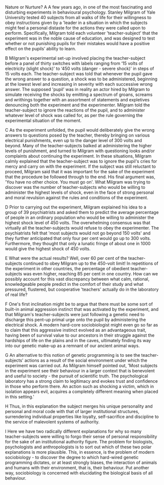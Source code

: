 Nature or Nurture?
A   A few years ago, in one of the most fascinating and disturbing experiments in behavioural psychology. Stanley Milgram of Yale University tested 40 subjects from all walks of life for their willingness to obey instructions given by a 'leader in a situation in which the subjects might feel a personal distaste for the actions they were called upon to perform. Specifically, Milgram told each volunteer 'teacher-subject' that the experiment was in the noble cause of education, and was designed to test whether or not punishing pupils for their mistakes would have a positive effect on the pupils’ ability to learn.

B   Milgram's experimental set-up involved placing the teacher-subject before a panel of thirty switches with labels ranging from ‘15 volts of electricity (slight shock)' to ‘450 volts (danger - severe shock)' in steps of 15 volts each. The teacher-subject was told that whenever the pupil gave the wrong answer to a question, a shock was to be administered, beginning at the lowest level and increasing in severity with each successive wrong answer. The supposed 'pupil’ was in reality an actor hired by Milgram to simulate receiving the shocks by emitting a spectrum of groans, screams and writhings together with an assortment of statements and expletives denouncing both the experiment and the experimenter. Milgram told the teacher-subject to ignore the reactions of the pupil, and to administer whatever level of shock was called for, as per the rule governing the experimental situation of the moment.

C   As the experiment unfolded, the pupil would deliberately give the wrong answers to questions posed by the teacher, thereby bringing on various electrical punishments, even up to the danger level of 300 volts and beyond. Many of the teacher-subjects balked at administering the higher levels of punishment, and turned to Milgram with questioning looks and/or complaints about continuing the experiment. In these situations, Milgram calmly explained that the teacher-subject was to ignore the pupil's cries for mercy and carry on with the experiment. If the subject was still reluctant to proceed, Milgram said that it was important for the sake of the experiment that the procedure be followed through to the end. His final argument was, 'You have no other choice. You must go on'. What Milgram was trying to discover was the number of teacher-subjects who would be willing to administer the highest levels of shock, even in the face of strong personal and moral revulsion against the rules and conditions of the experiment.

D   Prior to carrying out the experiment, Milgram explained his idea to a group of 39 psychiatrists and asked them to predict the average percentage of people in an ordinary population who would be willing to administer the highest shock level of 450 volts. The overwhelming consensus was that virtually all the teacher-subjects would refuse to obey the experimenter. The psychiatrists felt that 'most subjects would not go beyond 150 volts' and they further anticipated that only four per cent would go up to 300 volts. Furthermore, they thought that only a lunatic fringe of about one in 1000 would give the highest shock of 450 volts.

E   What were the actual results? Well, over 60 per cent of the teacher-subjects continued to obey Milgram up to the 450-volt limit! In repetitions of the experiment in other countries, the percentage of obedient teacher-subjects was even higher, reaching 85 per cent in one country. How can we possibly account for this vast discrepancy between what calm, rational, knowledgeable people predict in the comfort of their study and what pressured, flustered, but cooperative 'teachers' actually do in the laboratory of real life?

F   One's first inclination might be to argue that there must be some sort of built-in animal aggression instinct that was activated by the experiment, and that Milgram's teacher-subjects were just following a genetic need to discharge this pent-up primal urge onto the pupil by administering the electrical shock. A modern hard-core sociobiologist might even go so far as to claim that this aggressive instinct evolved as an advantageous trait, having been of survival value to our ancestors in their struggle against the hardships of life on the plains and in the caves, ultimately finding its way into our genetic make-up as a remnant of our ancient animal ways.

G   An alternative to this notion of genetic programming is to see the teacher-subjects' actions as a result of the social environment under which the experiment was carried out. As Milgram himself pointed out, 'Most subjects in the experiment see their behaviour in a larger context that is benevolent and useful to society - the pursuit of scientific truth. The psychological laboratory has a strong claim to legitimacy and evokes trust and confidence in those who perform there. An action such as shocking a victim, which in isolation appears evil, acquires a completely different meaning when placed in this setting.'

H   Thus, in this explanation the subject merges his unique personality and personal and moral code with that of larger institutional structures, surrendering individual properties like loyalty, self-sacrifice and discipline to the service of malevolent systems of authority.

I  Here we have two radically different explanations for why so many teacher-subjects were willing to forgo their sense of personal responsibility for the sake of an institutional authority figure. The problem for biologists, psychologists and anthropologists is to sort out which of these two polar explanations is more plausible. This, in essence, is the problem of modern sociobiology - to discover the degree to which hard-wired genetic programming dictates, or at least strongly biases, the interaction of animals and humans with their environment, that is, their behaviour. Put another way, sociobiology is concerned with elucidating the biological basis of all behaviour.